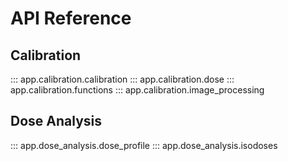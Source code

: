 # API Reference

## Calibration

::: app.calibration.calibration
::: app.calibration.dose
::: app.calibration.functions
::: app.calibration.image_processing

## Dose Analysis

::: app.dose_analysis.dose_profile
::: app.dose_analysis.isodoses